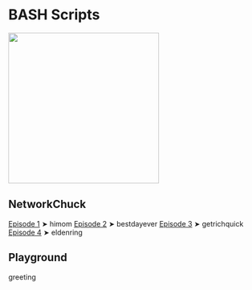 # BASH Scripts

<img src="https://bashlogo.com/img/logo/png/full_colored_dark.png" width="300px" />

## NetworkChuck

[Episode 1](https://www.youtube.com/watch?v=SPwyp2NG-bE&t=10s) ➤ himom
[Episode 2](https://www.youtube.com/watch?v=7qd5sqazD7k&t=251s) ➤ bestdayever
[Episode 3](https://www.youtube.com/watch?v=19nN9vgcgmU&t=2s) ➤ getrichquick
[Episode 4](https://www.youtube.com/watch?v=Fq6gqi9Ubog) ➤ eldenring

## Playground

greeting

